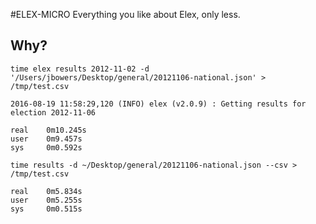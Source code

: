 #ELEX-MICRO
Everything you like about Elex, only less.

## Why?

```
time elex results 2012-11-02 -d '/Users/jbowers/Desktop/general/20121106-national.json' > /tmp/test.csv

2016-08-19 11:58:29,120 (INFO) elex (v2.0.9) : Getting results for election 2012-11-06

real    0m10.245s
user    0m9.457s
sys     0m0.592s
```

```
time results -d ~/Desktop/general/20121106-national.json --csv > /tmp/test.csv

real    0m5.834s
user    0m5.255s
sys     0m0.515s
```